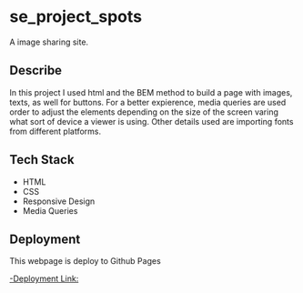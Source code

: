 # se_project_spots

A image sharing site.

## Describe

In this project I used html and the BEM method to build a page with images, texts, as well for buttons. For a better expierence, media queries are used order to adjust the elements depending on the size of the screen varing what sort of device a viewer is using. Other details used are importing fonts from different platforms.

## Tech Stack

- HTML
- CSS
- Responsive Design
- Media Queries

## Deployment

This webpage is deploy to Github Pages

[-Deployment Link: ](https://kevin-pickles.github.io/se_project_spots/)
